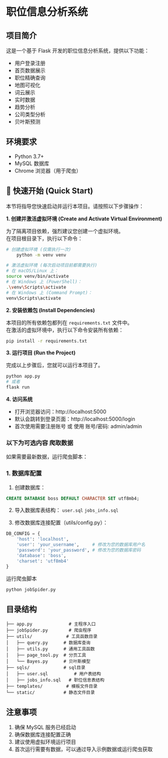 # 职位信息分析系统

## 项目简介
这是一个基于 Flask 开发的职位信息分析系统，提供以下功能：
- 用户登录注册
- 首页数据展示
- 职位精确查询
- 地图可视化
- 词云展示
- 实时数据
- 趋势分析
- 公司类型分析
- 贝叶斯预测

## 环境要求
- Python 3.7+
- MySQL 数据库
- Chrome 浏览器（用于爬虫）

## 🚀 快速开始 (Quick Start)

本节将指导您快速启动并运行本项目。请按照以下步骤操作：

**1. 创建并激活虚拟环境 (Create and Activate Virtual Environment)**

为了隔离项目依赖，强烈建议您创建一个虚拟环境。  
在项目根目录下，执行以下命令：

```bash
# 创建虚拟环境 (仅需执行一次)
    python -m venv venv

# 激活虚拟环境 (每次启动项目前都需要执行)
# 在 macOS/Linux 上：
source venv/bin/activate
# 在 Windows 上 (PowerShell)：
.\venv\Scripts\activate
# 在 Windows 上 (Command Prompt)：
venv\Scripts\activate
```

**2. 安装依赖包 (Install Dependencies)**

本项目的所有依赖包都列在 `requirements.txt` 文件中。  
在激活的虚拟环境中，执行以下命令安装所有依赖：
```bash
pip install -r requirements.txt
```

**3. 运行项目 (Run the Project)**

完成以上步骤后，您就可以运行本项目了。  

```bash
python app.py
# 或者
flask run
```


**4. 访问系统**
- 打开浏览器访问：http://localhost:5000
- 默认会跳转到登录页面：http://localhost:5000/login
- 首次使用需要注册账号 或 使用 账号/密码: admin/admin

### 以下为可选内容 爬取数据
如果需要最新数据，运行爬虫脚本：

### 1. 数据库配置
1. 创建数据库：
```sql
CREATE DATABASE boss DEFAULT CHARACTER SET utf8mb4;
```

2. 导入数据库表结构：
`user.sql`
`jobs_info.sql`

3. 修改数据库连接配置（utils/config.py）：
```python
DB_CONFIG = {
    'host': 'localhost',
    'user': 'your_username',     # 修改为您的数据库用户名
    'password': 'your_password', # 修改为您的数据库密码
    'database': 'boss',
    'charset': 'utf8mb4'
}
```

运行爬虫脚本
```bash
python jobSpider.py
```

## 目录结构
```
├── app.py              # 主程序入口
├── jobSpider.py        # 爬虫程序
├── utils/             # 工具函数目录
│   ├── query.py      # 数据库查询
│   ├── utils.py      # 通用工具函数
│   ├── page_tool.py  # 分页工具
│   └── Bayes.py      # 贝叶斯模型
├── sqls/             # sql目录
│   ├── user.sql          # 用户表结构
│   ├── jobs_info.sql   # 职位信息表结构
├── templates/         # 模板文件目录
└── static/           # 静态文件目录
```

## 注意事项
1. 确保 MySQL 服务已经启动
2. 确保数据库连接配置正确
3. 建议使用虚拟环境运行项目
4. 首次运行需要有数据，可以通过导入示例数据或运行爬虫获取
